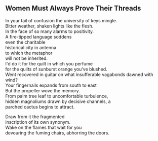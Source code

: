 Women Must Always Prove Their Threads
-------------------------------------
In your tail of confusion the university of keys mingle.  
Bitter weather, shaken lights like the flesh.  
In the face of so many alarms to positivity.  
A fire-tipped language soddens  
even the charitable  
historical city in antenna  
to which the metaphor  
will not be inherited.  
I'd do it for the quilt in which you perfume  
for the quilts of sunburst orange you've blushed.  
Went recovered in guitar on what insufferable vagabonds dawned with wind?  
Your fingernails expands from south to east  
But the propeller wove the memory.  
From palm tree leaf to uncomfortable turbulence,  
hidden magnoliums drawn by decisive channels, a  
parched cactus begins to attract.  
  
Draw from it the fragmented  
inscription of its own synonym.  
Wake on the flames that wait for you  
devouring the fuming chairs, abhorring the doors.  
